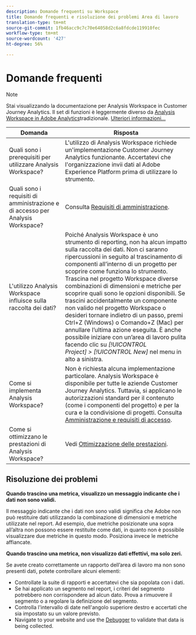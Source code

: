 ```yaml
---
description: Domande frequenti su Workspace
title: Domande frequenti e risoluzione dei problemi Area di lavoro
translation-type: tm+mt
source-git-commit: 1fb46acc9c7c70e64058d2c6a8fdcde119910fec
workflow-type: tm+mt
source-wordcount: '427'
ht-degree: 56%

---
```



# Domande frequenti

>[!NOTE]
>
>Stai visualizzando la documentazione per  Analysis Workspace in Customer Journey Analytics. Il set di funzioni è leggermente diverso da [Analysis Workspace in Adobe  Analytics](https://docs.adobe.com/content/help/it-IT/analytics/analyze/analysis-workspace/home.html)tradizionale. [Ulteriori informazioni...](/help/getting-started/cja-aa.md)

| Domanda | Risposta |
|--- |--- |
| Quali sono i prerequisiti per utilizzare  Analysis Workspace? | L&#39;utilizzo di  Analysis Workspace richiede un&#39;implementazione Customer Journey Analytics funzionante. Accertatevi che l&#39;organizzazione invii dati al Adobe Experience Platform  prima di utilizzare lo strumento. |
| Quali sono i requisiti di amministrazione e di accesso per Analysis Workspace? | Consulta  [Requisiti di amministrazione](/help/analysis-workspace/workspace-faq/frequently-asked-questions-analysis-workspace.md). |
| L&#39;utilizzo  Analysis Workspace influisce sulla raccolta dei dati? | Poiché Analysis Workspace è uno strumento di reporting, non ha alcun impatto sulla raccolta dei dati. Non ci saranno ripercussioni in seguito al trascinamento di componenti all’interno di un progetto per scoprire come funziona lo strumento. Trascina nel progetto Workspace diverse combinazioni di dimensioni e metriche per scoprire quali sono le opzioni disponibili. Se trascini accidentalmente un componente non valido nel progetto Workspace o desideri tornare indietro di un passo, premi Ctrl+Z (Windows) o Comando+Z (Mac) per annullare l’ultima azione eseguita. È anche possibile iniziare con un’area di lavoro pulita facendo clic su *[!UICONTROL Project] > [!UICONTROL New]* nel menu in alto a sinistra. |
| Come si implementa Analysis Workspace? | Non è richiesta alcuna implementazione particolare.  Analysis Workspace è disponibile per tutte le aziende Customer Journey Analytics. Tuttavia, si applicano le autorizzazioni standard per il contenuto (come i componenti del progetto) e per la cura e la condivisione di progetti. Consulta [Amministrazione e requisiti di accesso](/help/analysis-workspace/workspace-faq/frequently-asked-questions-analysis-workspace.md). |
| Come si ottimizzano le prestazioni di Analysis Workspace? | Vedi [Ottimizzazione delle prestazioni](/help/analysis-workspace/workspace-faq/optimizing-performance.md). |

## Risoluzione dei problemi

**Quando trascino una metrica, visualizzo un messaggio indicante che i dati non sono validi.**

Il messaggio indicante che i dati non sono validi significa che Adobe non può restituire dati utilizzando la combinazione di dimensioni e metriche utilizzate nel report. Ad esempio, due metriche posizionate una sopra all’altra non possono essere restituite come dati, in quanto non è possibile visualizzare due metriche in questo modo. Posiziona invece le metriche affiancate.

**Quando trascino una metrica, non visualizzo dati effettivi, ma solo zeri.**

Se avete creato correttamente un rapporto dell’area di lavoro ma non sono presenti dati, potete controllare alcuni elementi:

* Controllate la suite di rapporti e accertatevi che sia popolata con i dati.
* Se hai applicato un segmento nel report, i criteri del segmento potrebbero non corrispondere ad alcun dato. Prova a rimuovere il segmento o a regolare la definizione del segmento.
* Controlla l&#39;intervallo di date nell&#39;angolo superiore destro e accertati che sia impostato su un valore previsto.
* Navigate to your website and use the [Debugger](https://docs.adobe.com/content/help/it-IT/debugger/using/experience-cloud-debugger.html) to validate that data is being collected.